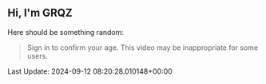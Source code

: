 ## Hi, I'm GRQZ
Here should be something random:  
> Sign in to confirm your age. This video may be inappropriate for some users.


Last Update: 2024-09-12 08:20:28.010148+00:00
